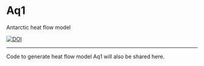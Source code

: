 # Aq1
Antarctic heat flow model



[![DOI](https://zenodo.org/badge/260663676.svg)](https://zenodo.org/badge/latestdoi/260663676)



---

Code to generate heat flow model Aq1 will also be shared here.
